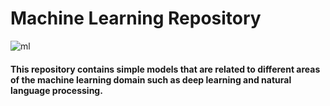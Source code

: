 # Machine Learning Repository

![ml](https://github.com/Meriyan99/Machine_Learning/assets/128514985/fc903c67-87ff-41c3-81e1-83126cf518e5)

#### This repository contains simple models that are related to different areas of the machine learning domain such as deep learning and natural language processing.
